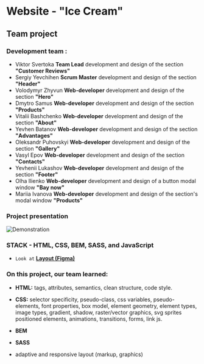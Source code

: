 # Website - "Ice Cream"

## Team project

### Development team :

- Viktor Svertoka **Team Lead** development and design of the section
  **"Customer Reviews"**
- Sergiy Yevchihen **Scrum Master** development and design of the section
  **"Header"**
- Volodymyr Zhyvun **Web-developer** development and design of the section
  **"Hero"**
- Dmytro Samus **Web-developer** development and design of the section
  **"Products"**
- Vitalii Bashchenko **Web-developer** development and design of the section
  **"About"**
- Yevhen Batanov **Web-developer** development and design of the section
  **"Аdvantages"**
- Oleksandr Puhovskyi **Web-developer** development and design of the section
  **"Gallery"**
- Vasyl Epov **Web-developer** development and design of the section
  **"Contacts"**
- Yevhenii Lukashov **Web-developer** development and design of the section
  **"Footer"**
- Olha Ilienko **Web-developer** development and design of a button modal window
  **"Bay now"**
- Mariia Ivanova **Web-developer** development and design of the section's modal
  window **"Products"**

### Project presentation

![Demonstration](./assets/ice-cream-team.gif)

### **STACK** - HTML, CSS, BEM, SASS, and JavaScript

- `Look at`
  [**Layout (Figma)**](https://www.figma.com/file/g8Av5GC8AqLyf4wqJblnJn/ice-cream?node-id=0%3A1&t=d4aS7PV3AfgJtxmH-1)

### On this project, our team learned:

- **HTML:** tags, attributes, semantics, clean structure, code style.

- **CSS:** selector specificity, pseudo-class, css variables, pseudo-elements,
  font properties, box model, element geometry, element types, image types,
  gradient, shadow, raster/vector graphics, svg sprites positioned elements,
  animations, transitions, forms, link js.

- **BEM**

- **SASS**

- adaptive and responsive layout (markup, graphics)
